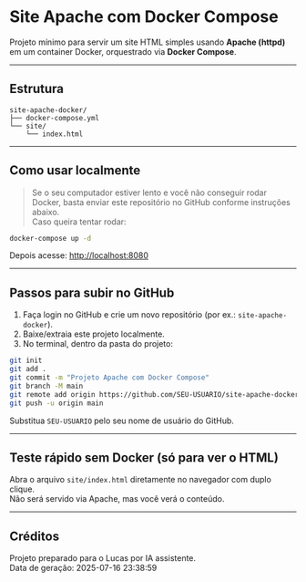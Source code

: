 # Site Apache com Docker Compose

Projeto mínimo para servir um site HTML simples usando **Apache (httpd)** em um container Docker, orquestrado via **Docker Compose**.

---

## Estrutura

```
site-apache-docker/
├── docker-compose.yml
└── site/
    └── index.html
```

---

## Como usar localmente

> Se o seu computador estiver lento e você não conseguir rodar Docker, basta enviar este repositório no GitHub conforme instruções abaixo.  
> Caso queira tentar rodar:

```bash
docker-compose up -d
```

Depois acesse: <http://localhost:8080>

---

## Passos para subir no GitHub

1. Faça login no GitHub e crie um novo repositório (por ex.: `site-apache-docker`).
2. Baixe/extraia este projeto localmente.
3. No terminal, dentro da pasta do projeto:

```bash
git init
git add .
git commit -m "Projeto Apache com Docker Compose"
git branch -M main
git remote add origin https://github.com/SEU-USUARIO/site-apache-docker.git
git push -u origin main
```

Substitua `SEU-USUARIO` pelo seu nome de usuário do GitHub.

---

## Teste rápido sem Docker (só para ver o HTML)

Abra o arquivo `site/index.html` diretamente no navegador com duplo clique.  
Não será servido via Apache, mas você verá o conteúdo.

---

## Créditos

Projeto preparado para o Lucas por IA assistente.  
Data de geração: 2025-07-16 23:38:59
